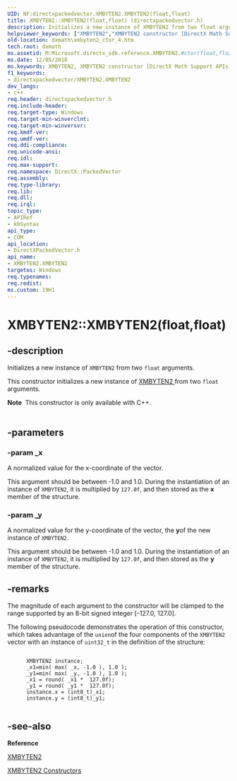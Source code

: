 ```yaml
---
UID: NF:directxpackedvector.XMBYTEN2.XMBYTEN2(float,float)
title: XMBYTEN2::XMBYTEN2(float,float) (directxpackedvector.h)
description: Initializes a new instance of XMBYTEN2 from two float arguments.helpviewer_keywords: ["XMBYTEN2","XMBYTEN2 constructor [DirectX Math Support APIs]","XMBYTEN2 constructor [DirectX Math Support APIs]","XMBYTEN2 structure","XMBYTEN2 structure [DirectX Math Support APIs]","XMBYTEN2 constructor","XMBYTEN2.XMBYTEN2","XMBYTEN2.XMBYTEN2(float","float)","XMBYTEN2::XMBYTEN2","XMBYTEN2::XMBYTEN2(float","float)","dxmath.xmbyten2_ctor_4"]
old-location: dxmath\xmbyten2_ctor_4.htm
tech.root: dxmath
ms.assetid: M:Microsoft.directx_sdk.reference.XMBYTEN2.#ctor(float,float)
ms.date: 12/05/2018
ms.keywords: XMBYTEN2, XMBYTEN2 constructor [DirectX Math Support APIs], XMBYTEN2 constructor [DirectX Math Support APIs],XMBYTEN2 structure, XMBYTEN2 structure [DirectX Math Support APIs],XMBYTEN2 constructor, XMBYTEN2.XMBYTEN2, XMBYTEN2.XMBYTEN2(float,float), XMBYTEN2::XMBYTEN2, XMBYTEN2::XMBYTEN2(float,float), dxmath.xmbyten2_ctor_4
f1_keywords:
- directxpackedvector/XMBYTEN2.XMBYTEN2
dev_langs:
- c++
req.header: directxpackedvector.h
req.include-header: 
req.target-type: Windows
req.target-min-winverclnt: 
req.target-min-winversvr: 
req.kmdf-ver: 
req.umdf-ver: 
req.ddi-compliance: 
req.unicode-ansi: 
req.idl: 
req.max-support: 
req.namespace: DirectX::PackedVector
req.assembly: 
req.type-library: 
req.lib: 
req.dll: 
req.irql: 
topic_type:
- APIRef
- kbSyntax
api_type:
- COM
api_location:
- DirectXPackedVector.h
api_name:
- XMBYTEN2.XMBYTEN2
targetos: Windows
req.typenames: 
req.redist: 
ms.custom: 19H1
---
```


# XMBYTEN2::XMBYTEN2(float,float)


## -description


Initializes a new instance of <code>XMBYTEN2</code> from two <code>float</code> arguments.
  

This constructor initializes a new instance of <a href="https://docs.microsoft.com/windows/desktop/api/directxpackedvector/ns-directxpackedvector-xmbyten2">XMBYTEN2 </a> from two <code>float</code> arguments.
  
<div class="alert"><b>Note</b>  This constructor is only available with C++.</div><div> </div>

## -parameters




### -param _x

A normalized value for the x-coordinate of the vector.

This argument should be between -1.0 and 1.0. During the instantiation
          of an instance of <code>XMBYTEN2</code>, it
          is multiplied by <code>127.0f</code>, and then stored as the <b>x</b> member of the structure.
        


### -param _y

A normalized value for the y-coordinate of the vector, the <b>y</b>of the new instance of <code>XMBYTEN2</code>.
        

This argument should be between -1.0 and 1.0. During the instantiation
          of an instance of <code>XMBYTEN2</code>, it
          is multiplied by <code>127.0f</code>, and then stored as the <b>y</b> member of the structure.
        


## -remarks



The magnitude of each argument to the constructor will be clamped to the range supported by an 8-bit signed integer
      [-127.0, 127.0].

The following pseudocode demonstrates the operation of this constructor, which takes advantage of the <code>union</code>of the four components of the <code>XMBYTEN2</code> vector with an instance of <code>uint32_t</code> in the definition of the
      structure:


```

      XMBYTEN2 instance;
      _x1=min( max( _x, -1.0 ), 1.0 );
      _y1=min( max( _y, -1.0 ), 1.0 );
      _x1 = round( _x1 *  127.0f);
      _y1 = round( _y1 *  127.0f);
      instance.x = (int8_t)_x1;
      instance.y = (int8_t)_y1;
    
```





## -see-also




<b>Reference</b>



<a href="https://docs.microsoft.com/windows/desktop/api/directxpackedvector/ns-directxpackedvector-xmbyten2">XMBYTEN2</a>



<a href="https://docs.microsoft.com/windows/desktop/dxmath/xmbyten2-ctor">XMBYTEN2 Constructors</a>
 

 

